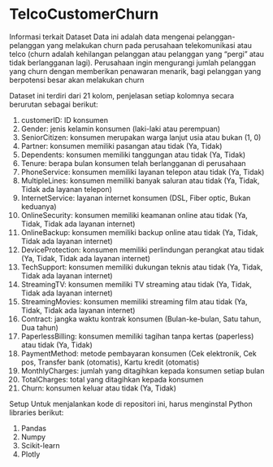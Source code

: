 # TelcoCustomerChurn

Informasi terkait Dataset
Data ini adalah data mengenai pelanggan-pelanggan yang melakukan churn pada perusahaan telekomunikasi atau telco (churn adalah kehilangan pelanggan atau pelanggan yang “pergi” atau tidak berlangganan lagi). Perusahaan ingin mengurangi jumlah pelanggan yang churn dengan memberikan penawaran menarik, bagi pelanggan yang berpotensi besar akan melakukan churn

Dataset ini terdiri dari 21 kolom, penjelasan setiap kolomnya secara berurutan sebagai berikut: 
1. customerID: ID konsumen
2. Gender: jenis kelamin konsumen (laki-laki atau perempuan) 
3. SeniorCitizen: konsumen merupakan warga lanjut usia atau bukan (1, 0) 
4. Partner: konsumen memiliki pasangan atau tidak (Ya, Tidak)
5. Dependents: konsumen memiliki tanggungan atau tidak (Ya, Tidak) 
6. Tenure: berapa bulan konsumen telah berlangganan di perusahaan 
7. PhoneService: konsumen memiliki layanan telepon atau tidak (Ya, Tidak) 
8. MultipleLines: konsumen memiliki banyak saluran atau tidak (Ya, Tidak, Tidak ada layanan telepon) 
9. InternetService: layanan internet konsumen (DSL, Fiber optic, Bukan keduanya) 
10. OnlineSecurity: konsumen memiliki keamanan online atau tidak (Ya, Tidak, Tidak ada layanan internet) 
11. OnlineBackup: konsumen memiliki backup online atau tidak (Ya, Tidak, Tidak ada layanan internet) 
12. DeviceProtection: konsumen memiliki perlindungan perangkat atau tidak (Ya, Tidak, Tidak ada layanan internet) 
13. TechSupport: konsumen memiliki dukungan teknis atau tidak (Ya, Tidak, Tidak ada layanan internet) 
14. StreamingTV: konsumen memiliki TV streaming atau tidak (Ya, Tidak, Tidak ada layanan internet) 
15. StreamingMovies: konsumen memiliki streaming film atau tidak (Ya, Tidak, Tidak ada layanan internet) 
16. Contract: jangka waktu kontrak konsumen (Bulan-ke-bulan, Satu tahun, Dua tahun) 
17. PaperlessBilling: konsumen memiliki tagihan tanpa kertas (paperless) atau tidak (Ya, Tidak) 
18. PaymentMethod: metode pembayaran konsumen (Cek elektronik, Cek pos, Transfer bank (otomatis), Kartu kredit (otomatis) 
19. MonthlyCharges: jumlah yang ditagihkan kepada konsumen setiap bulan 
20. TotalCharges: total yang ditagihkan kepada konsumen 
21. Churn: konsumen keluar atau tidak (Ya, Tidak)

Setup
Untuk menjalankan kode di repositori ini, harus menginstal Python libraries berikut:

1. Pandas
2. Numpy
3. Scikit-learn
4. Plotly
